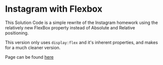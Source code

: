 # Instagram with Flexbox

This Solution Code is a simple rewrite of the Instagram homework using the relatively new FlexBox property instead of Absolute and Relative positioning.

This version only uses `display:flex` and it's inherent properties, and makes for a much cleaner version.

Page can be found [here](https://jjwmcgregor.github.io/sparta-core-instagram-flex/)
